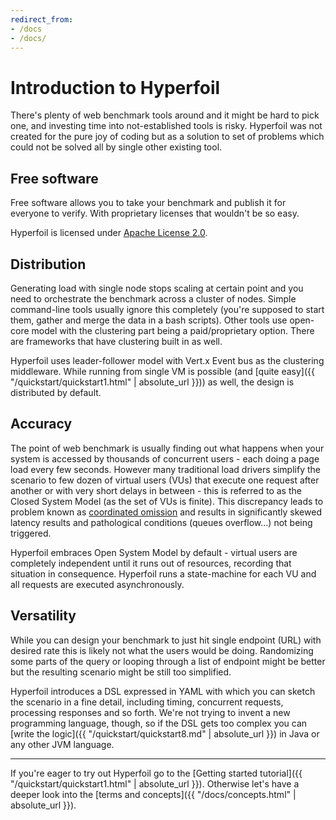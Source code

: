 ```yaml
---
redirect_from:
- /docs
- /docs/
---
```

# Introduction to Hyperfoil

There's plenty of web benchmark tools around and it might be hard to pick one, and investing time into not-established tools is risky. Hyperfoil was not created for the pure joy of coding but as a solution to set of problems which could not be solved all by single other existing tool.

## Free software

Free software allows you to take your benchmark and publish it for everyone to verify. With proprietary licenses that wouldn't be so easy.

Hyperfoil is licensed under [Apache License 2.0](http://www.apache.org/licenses/LICENSE-2.0).

## Distribution

Generating load with single node stops scaling at certain point and you need to orchestrate the benchmark across a cluster of nodes. Simple command-line tools usually ignore this completely (you're supposed to start them, gather and merge the data in a bash scripts). Other tools use open-core model with the clustering part being a paid/proprietary option. There are frameworks that have clustering built in as well.

Hyperfoil uses leader-follower model with Vert.x Event bus as the clustering middleware. While running from single VM is possible (and [quite easy]({{ "/quickstart/quickstart1.html" | absolute_url }})) as well, the design is distributed by default.

## Accuracy

The point of web benchmark is usually finding out what happens when your system is accessed by thousands of concurrent users - each doing a page load every few seconds. However many traditional load drivers simplify the scenario to few dozen of virtual users (VUs) that execute one request after another or with very short delays in between - this is referred to as the Closed System Model (as the set of VUs is finite). This discrepancy leads to problem known as [coordinated omission](https://www.azul.com/files/HowNotToMeasureLatency_LLSummit_NYC_12Nov2013.pdf) and results in significantly skewed latency results and pathological conditions (queues overflow...) not being triggered.

Hyperfoil embraces Open System Model by default - virtual users are completely independent until it runs out of resources, recording that situation in consequence. Hyperfoil runs a state-machine for each VU and all requests are executed asynchronously.

## Versatility

While you can design your benchmark to just hit single endpoint (URL) with desired rate this is likely not what the users would be doing. Randomizing some parts of the query or looping through a list of endpoint might be better but the resulting scenario might be still too simplified.

Hyperfoil introduces a DSL expressed in YAML with which you can sketch the scenario in a fine detail, including timing, concurrent requests, processing responses and so forth. We're not trying to invent a new programming language, though, so if the DSL gets too complex you can [write the logic]({{ "/quickstart/quickstart8.md" | absolute_url }}) in Java or any other JVM language.

***

If you're eager to try out Hyperfoil go to the [Getting started tutorial]({{ "/quickstart/quickstart1.html" | absolute_url }}). Otherwise let's have a deeper look into the [terms and concepts]({{ "/docs/concepts.html" | absolute_url }}).
